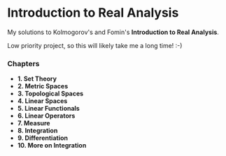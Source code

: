 # Introduction to Real Analysis
My solutions to Kolmogorov's and Fomin's **Introduction to Real Analysis**.

Low priority project, so this will likely take me a long time! :-)

### Chapters
* **1. Set Theory**
* **2. Metric Spaces**
* **3. Topological Spaces**
* **4. Linear Spaces**
* **5. Linear Functionals**
* **6. Linear Operators**
* **7. Measure**
* **8. Integration**
* **9. Differentiation**
* **10. More on Integration**
